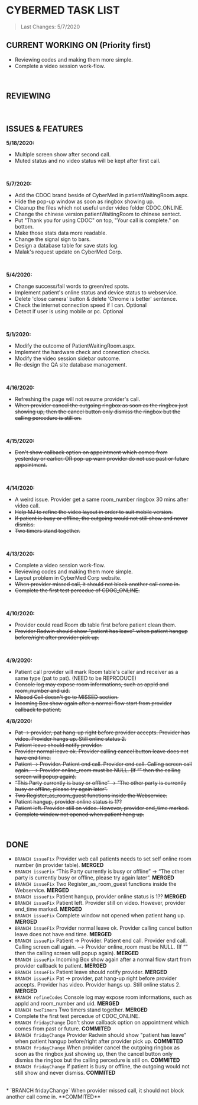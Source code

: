 # CYBERMED TASK LIST
>Last Changes: 5/7/2020 </br>

## CURRENT WORKING ON (Priority first)</br>
* Reviewing codes and making them more simple. </br>
* Complete a video session work-flow. </br>
</br>

## REVIEWING </br>
</br>

## ISSUES & FEATURES </br>
**5/18/2020:** </br>
* Multiple screen show after second call. </br>
* Muted status and no video status will be kept after first call. </br>
</br>

**5/7/2020:** </br>
* Add the CDOC brand beside of CyberMed in patientWaitingRoom.aspx. </br>
* Hide the pop-up window as soon as ringbox showing up. </br>
* Cleanup the files which not useful under video folder CDOC_ONLINE. </br>
* Change the chinese version patientWaitingRoom to chinese sentect. </br>
* Put "Thank you for using CDOC" on top, "Your call is complete." on bottom. </br>
* Make those stats data more readable. </br>
* Change the signal sign to bars. </br>
* Design a database table for save stats log. </br>
* Malak's request update on CyberMed Corp. </br>
</br>

**5/4/2020:** </br>
* Change success/fail words to green/red spots. </br>
* Implement patient's online status and device status to webservice. </br>
* Delete 'close camera' button & delete 'Chrome is better' sentence. </br>
* Check the internet connection speed if I can. Optional </br>
* Detect if user is using mobile or pc. Optional </br>
</br>

**5/1/2020:** </br>
* Modify the outcome of PatientWaitingRoom.aspx. </br>
* Implement the hardware check and connection checks. </br>
* Modify the video session sidebar outcome. </br>
* Re-design the QA site database management. </br>
</br>

**4/16/2020:** </br>
* Refreshing the page will not resume provider's call. </br>
* <s>When provider cancel the outgoing ringbox as soon as the ringbox just showing up, then the cancel button only dismiss the ringbox but the calling percedure is still on.</s> </br>
</br>

**4/15/2020:** </br>
* <s>Don't show callback option on appointment which comes from yesterday or earlier. OR pop-up warn provider do not use past or future appointment.</s> </br>
</br>

**4/14/2020:** </br>
* A weird issue. Provider get a same room_number ringbox 30 mins after video call.</br>
* <s>Help MJ to refine the video layout in order to suit mobile version.</s> </br>
* <s>If patient is busy or offline, the outgoing would not still show and never dismiss.</s> </br>
* <s>Two timers stand together.</s> </br>
</br>

**4/13/2020:** </br>
* Complete a video session work-flow. </br>
* Reviewing codes and making them more simple. </br>
* Layout problem in CyberMed Corp website. </br>
* <s>When provider missed call, it should not block another call come in.</s> </br>
* <s>Complete the first test percedue of CDOC_ONLINE.</s> </br>
</br>

**4/10/2020:** </br>
* Provider could read Room db table first before patient clean them. </br>
* <s>Provider Radwin should show "patient has leave" when patient hangup before/right after provider pick up.</s> </br>
</br>

**4/9/2020:** </br> 
* Patient call provider will mark Room table's caller and receiver as a same type (pat to pat). (NEED to be REPRODUCE) </br>
* <s>Console log may expose room informations, such as appId and room_number and uid.</s> </br>
* <s>Missed Call doesn't go to MISSED section.</s> </br>
* <s>Incoming Box show again after a normal flow start from provider callback to patient.</s> </br>

**4/8/2020:** </br> 
* <s>Pat -> provider, pat hang-up right before provider accepts. Provider has video. Provider hangs up. Still online status 2.</s>  </br>
* <s>Patient leave should notify provider.</s>  </br>
* <s>Provider normal leave ok. Provider calling cancel button leave does not have end time.</s> </br>
* <s>Patient -> Provider. Patient end call. Provider end call. Calling screen call again. --> Provider online_room must be NULL. (If “” then the calling screen will popup again).</s>  </br>
* <s>“This Party currently is busy or offline” -> “The other party is currently busy or offline, please try again later”.</s> </br>
* <s>Two Register_as_room_guest functions inside the Webservice.</s> </br>
* <s>Patient hangup, provider online status is 1??</s>   </br>
* <s>Patient left. Provider still on video. However, provider end_time marked.</s>  </br>
* <s>Complete window not opened when patient hang up.</s>  </br>
</br>

## DONE </br>
* `BRANCH issueFix` Provider web call patients needs to set self online room number (in provider table). **MERGED**</br>
* `BRANCH issueFix` “This Party currently is busy or offline” -> “The other party is currently busy or offline, please try again later”.  **MERGED** </br>
* `BRANCH issueFix` Two Register_as_room_guest functions inside the Webservice.  **MERGED** </br>
* `BRANCH issueFix` Patient hangup, provider online status is 1??  **MERGED** </br>
* `BRANCH issueFix` Patient left. Provider still on video. However, provider end_time marked.  **MERGED** </br>
* `BRANCH issueFix` Complete window not opened when patient hang up.  **MERGED**  </br>
* `BRANCH issueFix` Provider normal leave ok. Provider calling cancel button leave does not have end time.  **MERGED** </br>
* `BRANCH issueFix` Patient -> Provider. Patient end call. Provider end call. Calling screen call again. --> Provider online_room must be NULL. (If “” then the calling screen will popup again).  **MERGED** </br>
* `BRANCH issueFix` Incoming Box show again after a normal flow start from provider callback to patient.  **MERGED** </br>
* `BRANCH issueFix` Patient leave should notify provider.  **MERGED** </br>
* `BRANCH issueFix` Pat -> provider, pat hang-up right before provider accepts. Provider has video. Provider hangs up. Still online status 2.  **MERGED** </br>
* `BRANCH refineCodes` Console log may expose room informations, such as appId and room_number and uid.  **MERGED** </br>
* `BRANCH twoTimers` Two timers stand together.  **MERGED** </br>
* Complete the first test percedue of CDOC_ONLINE. </br>
* `BRANCH fridayChange` Don't show callback option on appointment which comes from past or future. **COMMITED** </br>
* `BRANCH fridayChange` Provider Radwin should show "patient has leave" when patient hangup before/right after provider pick up. **COMMITED** </br>
* `BRANCH fridayChange` When provider cancel the outgoing ringbox as soon as the ringbox just showing up, then the cancel button only dismiss the ringbox but the calling percedure is still on. **COMMITED** </br>
* `BRANCH fridayChange` If patient is busy or offline, the outgoing would not still show and never dismiss. **COMMITED** </br>
</br>
* `BRANCH fridayChange` When provider missed call, it should not block another call come in. **COMMITED** </br>
